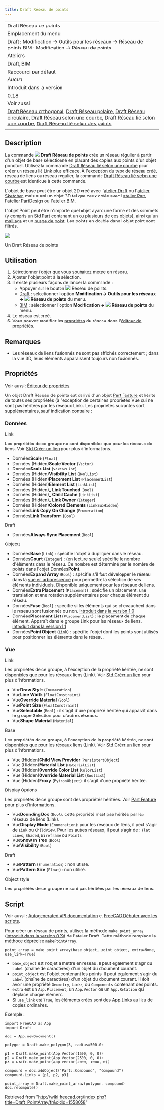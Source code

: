 ```yaml
---
title: Draft Réseau de points
---
```

|  |
| --- |
| Draft Réseau de points |
| Emplacement du menu |
| Draft : Modification → Outils pour les réseaux → Réseau de points  BIM : Modification → Réseau de points |
| Ateliers |
| [Draft](/Draft_Workbench/fr "Draft Workbench/fr"), [BIM](/BIM_Workbench/fr "BIM Workbench/fr") |
| Raccourci par défaut |
| *Aucun* |
| Introduit dans la version |
| 0.18 |
| Voir aussi |
| [Draft Réseau orthogonal](/Draft_OrthoArray/fr "Draft OrthoArray/fr"), [Draft Réseau polaire](/Draft_PolarArray/fr "Draft PolarArray/fr"), [Draft Réseau circulaire](/Draft_CircularArray/fr "Draft CircularArray/fr"), [Draft Réseau selon une courbe](/Draft_PathArray/fr "Draft PathArray/fr"), [Draft Réseau lié selon une courbe](/Draft_PathLinkArray/fr "Draft PathLinkArray/fr"), [Draft Réseau lié selon des points](/Draft_PointLinkArray/fr "Draft PointLinkArray/fr") |
|  |

## Description

La commande ![](/images/Draft_PointArray.svg) **Draft Réseau de points** crée un réseau régulier à partir d'un objet de base sélectionné en plaçant des copies aux points d'un objet ponctuel. Utilisez la commande [Draft Réseau lié selon une courbe](/Draft_PointLinkArray/fr "Draft PointLinkArray/fr") pour créer un réseau lié [Link](/App_Link/fr "App Link/fr") plus efficace. À l'exception du type de réseau créé, réseau de liens ou réseau régulier, la commande [Draft Réseau lié selon une courbe](/Draft_PointLinkArray/fr "Draft PointLinkArray/fr") est identique à cette commande.

L'objet de base peut être un objet 2D créé avec l'[atelier Draft](/Draft_Workbench/fr "Draft Workbench/fr") ou l'[atelier Sketcher](/Sketcher_Workbench/fr "Sketcher Workbench/fr"), mais aussi un objet 3D tel que ceux créés avec l'[atelier Part](/Part_Workbench/fr "Part Workbench/fr"), l'[atelier PartDesign](/PartDesign_Workbench/fr "PartDesign Workbench/fr") ou l'[atelier BIM](/BIM_Workbench/fr "BIM Workbench/fr").

L'objet Point peut être n'importe quel objet ayant une forme et des sommets (y compris un [Std Part](/Std_Part/fr "Std Part/fr") contenant un ou plusieurs de ces objets), ainsi qu'un [maillage](/Mesh_Workbench/fr "Mesh Workbench/fr") et un [nuage de point](/Points_Workbench/fr "Points Workbench/fr"). Les points en double dans l'objet point sont filtrés.

![](/images/Draft_PointArray_Example.png)

Un Draft Réseau de points

## Utilisation

1. Sélectionner l'objet que vous souhaitez mettre en réseau.
2. Ajouter l'objet point à la sélection.
3. Il existe plusieurs façons de lancer la commande :
   * Appuyer sur le bouton ![](/images/Draft_PointArray.svg) Réseau de points.
   * [Draft](/Draft_Workbench/fr "Draft Workbench/fr") : sélectionner l'option **Modification → Outils pour les réseaux → ![](/images/Draft_PointArray.svg) Réseau de points** du menu.
   * [BIM](/BIM_Workbench/fr "BIM Workbench/fr") : sélectionner l'option **Modification → ![](/images/Draft_PointArray.svg) Réseau de points** du menu.
4. Le réseau est créé.
5. Vous pouvez modifier les [propriétés](#Propri.C3.A9t.C3.A9s) du réseau dans l'[éditeur de propriétés](/Property_editor/fr "Property editor/fr").

## Remarques

* Les réseaux de liens fusionnés ne sont pas affichés correctement ; dans la vue 3D, leurs éléments apparaissent toujours non fusionnés.

## Propriétés

Voir aussi: [Éditeur de propriétés](/Property_editor/fr "Property editor/fr")

Un objet Draft Réseau de points est dérivé d'un objet [Part Feature](/Part_Feature/fr "Part Feature/fr") et hérite de toutes ses propriétés (à l'exception de certaines propriétés Vue qui ne sont pas héritées par les réseaux Link). Les propriétés suivantes sont supplémentaires, sauf indication contraire :

### Données

Link

Les propriétés de ce groupe ne sont disponibles que pour les réseaux de liens. Voir [Std Créer un lien](/Std_LinkMake/fr#Propri.C3.A9t.C3.A9s "Std LinkMake/fr") pour plus d'informations.

* Données**Scale** (`Float`)
* Données (Hidden)**Scale Vector** (`Vector`)
* Données**Scale List** (`VectorList`)
* Données (Hidden)**Visibility List** (`BoolList`)
* Données (Hidden)**Placement List** (`PlacementList`)
* Données (Hidden)**Element List** (`LinkList`)
* Données (Hidden)**\_ Link Touched** (`Bool`)
* Données (Hidden)**\_ Child Cache** (`LinkList`)
* Données (Hidden)**\_ Link Owner** (`Integer`)
* Données (Hidden)**Colored Elements** (`LinkSubHidden`)
* Données**Link Copy On Change** (`Enumeration`)
* Données**Link Transform** (`Bool`)

Draft

* Données**Always Sync Placement** (`Bool`)

Objects

* Données**Base** (`Link`) : spécifie l'objet à dupliquer dans le réseau.
* Données**Count** (`Integer`) : (en lecture seule) spécifie le nombre d'éléments dans le réseau. Ce nombre est déterminé par le nombre de points dans l'objet Données**Point**.
* Données**Expand Array** (`Bool`) : spécifie s'il faut développer le réseau dans la [vue en arborescence](/Tree_view/fr "Tree view/fr") pour permettre la sélection de ses éléments individuels. Disponible uniquement pour les réseaux de liens.
* Données**Extra Placement** (`Placement`) : spécifie un [placement](/Placement/fr "Placement/fr"), une translation et une rotation supplémentaires pour chaque élément du réseau.
* Données**Fuse** (`Bool`) : spécifie si les éléments qui se chevauchent dans le réseau sont fusionnés ou non. [introduit dans la version 1.0](/Release_notes_1.0/fr "Release notes 1.0/fr")
* Données**Placement List** (`PlacementList`) : le placement de chaque élément. Apparaît dans le groupe Link pour les réseaux de liens. [introduit dans la version 1.1](/Release_notes_1.1/fr "Release notes 1.1/fr")
* Données**Point Object** (`Link`) : spécifie l'objet dont les points sont utilisés pour positionner les éléments dans le réseau.

### Vue

Link

Les propriétés de ce groupe, à l'exception de la propriété héritée, ne sont disponibles que pour les réseaux liens (Link). Voir [Std Créer un lien](/Std_LinkMake/fr#Propri.C3.A9t.C3.A9s "Std LinkMake/fr") pour plus d'informations.

* Vue**Draw Style** (`Enumeration`)
* Vue**Line Width** (`FloatConstraint`)
* Vue**Override Material** (`Bool`)
* Vue**Point Size** (`FloatConstraint`)
* Vue**Selectable** (`Bool`) : il s'agit d'une propriété héritée qui apparaît dans le groupe Sélection pour d'autres réseaux.
* Vue**Shape Material** (`Material`)

Base

Les propriétés de ce groupe, à l'exception de la propriété héritée, ne sont disponibles que pour les réseaux liens (Link). Voir [Std Créer un lien](/Std_LinkMake/fr#Propri.C3.A9t.C3.A9s "Std LinkMake/fr") pour plus d'informations.

* Vue (Hidden)**Child View Provider** (`PersistentObject`)
* Vue (Hidden)**Material List** (`MaterialList`)
* Vue (Hidden)**Override Color List** (`ColorList`)
* Vue (Hidden)**Override Material List** (`BoolList`)
* Vue (Hidden)**Proxy** (`PythonObject`): il s'agit d'une propriété héritée.

Display Options

Les propriétés de ce groupe sont des propriétés héritées. Voir [Part Feature](/Part_Feature/fr#Propri.C3.A9t.C3.A9s "Part Feature/fr") pour plus d'informations.

* Vue**Bounding Box** (`Bool`): cette propriété n'est pas héritée par les réseaux de liens (Link).
* Vue**Display Mode** (`Enumeration`): pour les réseaux de liens, il peut s'agir de `Link` ou `ChildView`. Pour les autres réseaux, il peut s'agir de : `Flat Lines`, `Shaded`, `Wireframe` ou `Points`
* Vue**Show In Tree** (`Bool`)
* Vue**Visibility** (`Bool`)

Draft

* Vue**Pattern** (`Enumeration`) : non utilisé.
* Vue**Pattern Size** (`Float`) : non utilisé.

Object style

Les propriétés de ce groupe ne sont pas héritées par les réseaux de liens.

## Script

Voir aussi : [Autogenerated API documentation](https://freecad.github.io/SourceDoc/) et [FreeCAD Débuter avec les scripts](/FreeCAD_Scripting_Basics/fr "FreeCAD Scripting Basics/fr").

Pour créer un réseau de points, utilisez la méthode `make_point_array` ([introduit dans la version 0.19](/Release_notes_0.19/fr "Release notes 0.19/fr")) de l'atelier Draft. Cette méthode remplace la méthode dépréciée `makePointArray`.

```
point_array = make_point_array(base_object, point_object, extra=None, use_link=True)

```

* `base_object` est l'objet à mettre en réseau. Il peut également s'agir du `Label` (chaîne de caractères) d'un objet du document courant.
* `point_object` est l'objet contenant les points. Il peut également s'agir du `Label` (chaîne de caractères) d'un objet du document courant. Il doit avoir une propriété `Geometry`, `Links`, ou `Components` contenant des points.
* `extra` est un `App.Placement`, un `App.Vector` ou un `App.Rotation` qui déplace chaque élément.
* Si `use_link` est `True`, les éléments créés sont des [App Links](/App_Link/fr "App Link/fr") au lieu de copies ordinaires.

Exemple :

```
import FreeCAD as App
import Draft

doc = App.newDocument()

polygon = Draft.make_polygon(3, radius=500.0)

p1 = Draft.make_point(App.Vector(1500, 0, 0))
p2 = Draft.make_point(App.Vector(2500, 0, 0))
p3 = Draft.make_point(App.Vector(2000, 1000, 0))

compound = doc.addObject("Part::Compound", "Compound")
compound.Links = [p1, p2, p3]

point_array = Draft.make_point_array(polygon, compound)
doc.recompute()

```

Retrieved from "<http://wiki.freecad.org/index.php?title=Draft_PointArray/fr&oldid=1558058>"